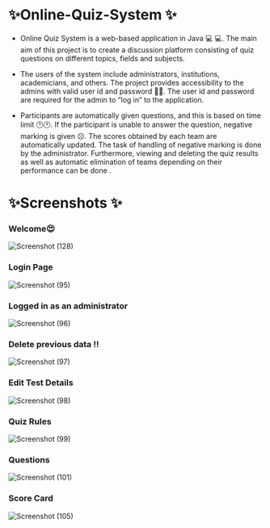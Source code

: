 #  :sparkles:Online-Quiz-System :sparkles: 

- Online Quiz System is a web-based application in Java :computer: :computer:. The main aim of this project is to create a discussion platform consisting of quiz questions on different topics, fields and subjects.

- The users of the system include administrators, institutions, academicians, and others. The project provides accessibility to the admins with valid user id and password :male_detective:. The user id and password are required for the admin to “log in” to the application.

- Participants are automatically given questions, and this is based on time limit :clock2::clock2:. If the participant is unable to answer the question, negative marking is given :frowning_face:. The scores obtained by each team are automatically updated. The task of handling of negative marking is done by the administrator. Furthermore, viewing and deleting the quiz results as well as automatic elimination of teams depending on their performance can be done .  

# :sparkles:Screenshots :sparkles: 

### Welcome:heart_eyes:

![Screenshot (128)](https://user-images.githubusercontent.com/67832334/106377485-50c82a80-63c3-11eb-94ce-32eecb0e124f.png)   

### Login Page 

![Screenshot (95)](https://user-images.githubusercontent.com/67832334/106377553-be745680-63c3-11eb-8848-2f6fdb12f128.png) 

### Logged in as an administrator

![Screenshot (96)](https://user-images.githubusercontent.com/67832334/106377572-e95eaa80-63c3-11eb-8d2b-a7ad21353b80.png)   

### Delete previous data !! 

![Screenshot (97)](https://user-images.githubusercontent.com/67832334/106377582-05fae280-63c4-11eb-8401-43ec8e7a9d0f.png) 

### Edit Test Details 

![Screenshot (98)](https://user-images.githubusercontent.com/67832334/106377589-1448fe80-63c4-11eb-8483-5aa937541716.png) 

### Quiz Rules 

![Screenshot (99)](https://user-images.githubusercontent.com/67832334/106377598-29be2880-63c4-11eb-80cb-949369cd2251.png) 

### Questions  

![Screenshot (101)](https://user-images.githubusercontent.com/67832334/106377610-3b073500-63c4-11eb-8875-10cda4a9493e.png)  

### Score Card  

![Screenshot (105)](https://user-images.githubusercontent.com/67832334/106377622-55d9a980-63c4-11eb-8312-dffec1b03547.png)

